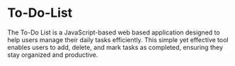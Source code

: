 # To-Do-List
The To-Do List is a JavaScript-based web based application designed to help users manage their daily tasks efficiently. This simple yet effective tool enables users to add, delete, and mark tasks as completed, ensuring they stay organized and productive.
